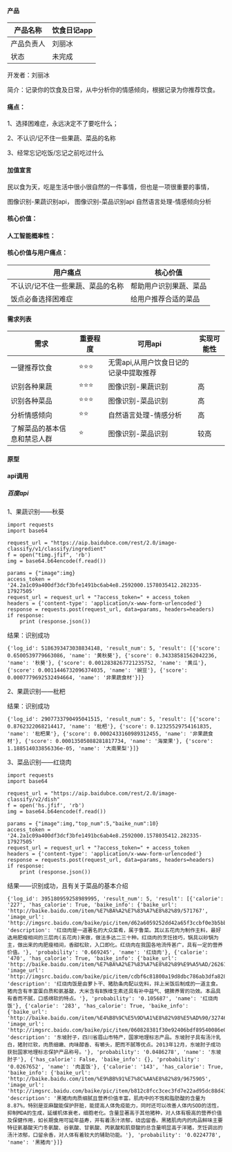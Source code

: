 #### 产品

| 产品名称  |饮食日记app          |
| ---------------------------- |----------------- |
| 产品负责人     |刘丽冰 |
| 状态  | 未完成 |

开发者：刘丽冰

简介：记录你的饮食及日常，从中分析你的情感倾向，根据记录为你推荐饮食。


#### 痛点：

1、选择困难症，永远决定不了要吃什么；

2、不认识/记不住一些果蔬、菜品的名称

3、经常忘记吃饭/忘记之前吃过什么

#### 加值宣言

民以食为天，吃是生活中很小很自然的一件事情，但也是一项很重要的事情，

图像识别-果蔬识别api，
图像识别-菜品识别api
自然语言处理-情感倾向分析

#### 核心价值：



#### 人工智能概率性：


#### 核心价值与用户痛点：

| 用户痛点                         |核心价值          |
| ---------------------------- |----------------- |
| 不认识/记不住一些果蔬、菜品的名称     |帮助用户识别果蔬、菜品 |
| 饭点必备选择困难症  | 给用户推荐合适的菜品 |

#### 需求列表

| 需求                         | 重要程度 | 可用api           |实现可能性|
| ---------------------------- | -------- | ----------------- | ----------------- |
| 一键推荐饮食|⭐⭐⭐ |无需api,从用户饮食日记的记录中提取推荐|
| 识别各种果蔬               | ⭐⭐⭐   | 图像识别-果蔬识别 |高|
| 识别各种菜品         | ⭐⭐⭐      | 图像识别-菜品识别 |高|
| 分析情感倾向         | ⭐⭐      | 自然语言处理-情感分析 |高|
| 了解菜品的基本信息和禁忌人群         | ⭐      | 图像识别-菜品识别 |较高|


#### 原型

#### api调用

##### 百度api

1、果蔬识别——秋葵
```
import requests
import base64

request_url = "https://aip.baidubce.com/rest/2.0/image-classify/v1/classify/ingredient"
f = open("timg.jfif", 'rb')
img = base64.b64encode(f.read())

params = {"image":img}
access_token = '24.2a1c09a400df3dcf3bfe1491bc6ab4e8.2592000.1578035412.282335-17927505'
request_url = request_url + "?access_token=" + access_token
headers = {'content-type': 'application/x-www-form-urlencoded'}
response = requests.post(request_url, data=params, headers=headers)
if response:
    print (response.json())
```
结果：识别成功
```
{'log_id': 5186393473038834148, 'result_num': 5, 'result': [{'score': 0.6500539779663086, 'name': '黄秋葵'}, {'score': 0.34338581562042236, 'name': '秋葵'}, {'score': 0.0012838267721235752, 'name': '黄瓜'}, {'score': 0.0011446732096374035, 'name': '豌豆'}, {'score': 0.0007779692532494664, 'name': '非果蔬食材'}]}
```

2、果蔬识别——枇杷

结果：识别成功
```
{'log_id': 2907733790495041515, 'result_num': 5, 'result': [{'score': 0.8762322068214417, 'name': '枇杷'}, {'score': 0.12325529754161835, 'name': '枇杷果'}, {'score': 0.0002433160989312455, 'name': '非果蔬食材'}, {'score': 0.00013505088281817734, 'name': '海棠果'}, {'score': 1.188514033856336e-05, 'name': '大南果梨'}]}
```
3、菜品识别——红烧肉
```
import requests
import base64

request_url = "https://aip.baidubce.com/rest/2.0/image-classify/v2/dish"
f = open('hs.jfif', 'rb')
img = base64.b64encode(f.read())

params = {"image":img,"top_num":5,"baike_num":10}
access_token = '24.2a1c09a400df3dcf3bfe1491bc6ab4e8.2592000.1578035412.282335-17927505'
request_url = request_url + "?access_token=" + access_token
headers = {'content-type': 'application/x-www-form-urlencoded'}
response = requests.post(request_url, data=params, headers=headers)
if response:
    print (response.json())
```
结果——识别成功，且有关于菜品的基本介绍
```
{'log_id': 395180959258989995, 'result_num': 5, 'result': [{'calorie': '227', 'has_calorie': True, 'baike_info': {'baike_url': 'http://baike.baidu.com/item/%E7%BA%A2%E7%83%A7%E8%82%89/571767', 'image_url': 'http://imgsrc.baidu.com/baike/pic/item/d62a6059252dd42a65f3ccbf0e3b5bb5c9eab828.jpg', 'description': '红烧肉是一道著名的大众菜肴，属于鲁菜。其以五花肉为制作主料，最好选用肥瘦相间的三层肉(五花肉)来做，做法多达二三十种。红烧肉的烹饪技巧，锅具以砂锅为主，做出来的肉肥瘦相间，香甜松软，入口即化。红烧肉在我国各地流传甚广，具有一定的营养价值。'}, 'probability': '0.669245', 'name': '红烧肉'}, {'calorie': '470', 'has_calorie': True, 'baike_info': {'baike_url': 'http://baike.baidu.com/item/%E7%BA%A2%E7%83%A7%E8%82%89%E9%A5%AD/2626130', 'image_url': 'http://imgsrc.baidu.com/baike/pic/item/cdbf6c81800a19d8dbc786ab3dfa828ba71e4653.jpg', 'description': '红烧肉饭是由萝卜干、猪肋条肉配以佐料，拌上米饭后制成的一道主食。猪肉含有丰富蛋白质和氨基酸，大米含有B族维生素还具有补中益气、健脾养胃的功效。本品具有香而不腻，口感绵软的特点。'}, 'probability': '0.105687', 'name': '红烧肉饭'}, {'calorie': '283', 'has_calorie': True, 'baike_info': {'baike_url': 'http://baike.baidu.com/item/%E4%B8%9C%E5%9D%A1%E8%82%98%E5%AD%90/327468', 'image_url': 'http://imgsrc.baidu.com/baike/pic/item/060828381f30e92406bdf89540086e061d95f77d.jpg', 'description': '东坡肘子，四川省眉山市特产，国家地理标志产品。东坡肘子具有汤汁乳白，猪肘烂软，肉质细嫩、肉味醇香、有嚼头，肥而不腻等优点。2013年12月，东坡肘子成功获批国家地理标志保护产品称号。'}, 'probability': '0.0486278', 'name': '东坡肘子'}, {'has_calorie': False, 'baike_info': {}, 'probability': '0.0267652', 'name': '肉盖饭'}, {'calorie': '143', 'has_calorie': True, 'baike_info': {'baike_url': 'http://baike.baidu.com/item/%E9%BB%91%E7%8C%AA%E8%82%89/9675905', 'image_url': 'http://imgsrc.baidu.com/baike/pic/item/b812c8fcc3cec3fd7e22ad95dc88d43f87942735.jpg', 'description': '黑猪肉肉质细腻且营养价值丰富。肌肉中的不饱和脂肪酸的含量为8.87%，特别是亚麻酸能保护肝脏，能提高人体免疫能力，同时还可以改善人体内SOD的活性，抑制MDA的生成，延缓机体衰老，细胞老化。含量显著高于其他猪种，对人体有极高的营养价值及保健作用，如长期食用可延年益寿，并有着汤汁浓郁，绕齿留香。黑猪肌肉内的肉品鲜味主要特征氨基酸天门冬氨酸、谷氨酸、甘氨酸、丙氨酸和肌苷酸的总含量明显高于洋猪，烹饪调出的汤汁浓郁，口留余香，对人体有着较大的辅助功能。'}, 'probability': '0.0224778', 'name': '黑猪肉'}]}
```

